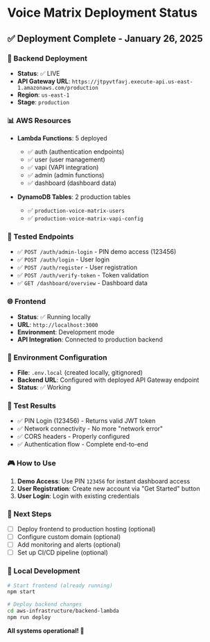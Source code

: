 # Voice Matrix Deployment Status

## ✅ Deployment Complete - January 26, 2025

### 🚀 Backend Deployment
- **Status**: ✅ LIVE
- **API Gateway URL**: `https://jtpyvtfavj.execute-api.us-east-1.amazonaws.com/production`
- **Region**: `us-east-1`
- **Stage**: `production`

### 📊 AWS Resources
- **Lambda Functions**: 5 deployed
  - ✅ auth (authentication endpoints)
  - ✅ user (user management) 
  - ✅ vapi (VAPI integration)
  - ✅ admin (admin functions)
  - ✅ dashboard (dashboard data)

- **DynamoDB Tables**: 2 production tables
  - ✅ `production-voice-matrix-users`
  - ✅ `production-voice-matrix-vapi-config`

### 🎯 Tested Endpoints
- ✅ `POST /auth/admin-login` - PIN demo access (123456)
- ✅ `POST /auth/login` - User login
- ✅ `POST /auth/register` - User registration
- ✅ `POST /auth/verify-token` - Token validation
- ✅ `GET /dashboard/overview` - Dashboard data

### 🌐 Frontend
- **Status**: ✅ Running locally
- **URL**: `http://localhost:3000`
- **Environment**: Development mode
- **API Integration**: Connected to production backend

### 🔑 Environment Configuration
- **File**: `.env.local` (created locally, gitignored)
- **Backend URL**: Configured with deployed API Gateway endpoint
- **Status**: ✅ Working

### 🧪 Test Results
- ✅ PIN Login (123456) - Returns valid JWT token
- ✅ Network connectivity - No more "network error"
- ✅ CORS headers - Properly configured
- ✅ Authentication flow - Complete end-to-end

### 🎮 How to Use
1. **Demo Access**: Use PIN `123456` for instant dashboard access
2. **User Registration**: Create new account via "Get Started" button
3. **User Login**: Login with existing credentials

### 📝 Next Steps
- [ ] Deploy frontend to production hosting (optional)
- [ ] Configure custom domain (optional)
- [ ] Add monitoring and alerts (optional)
- [ ] Set up CI/CD pipeline (optional)

### 🔧 Local Development
```bash
# Start frontend (already running)
npm start

# Deploy backend changes
cd aws-infrastructure/backend-lambda
npm run deploy
```

**All systems operational! 🚀**